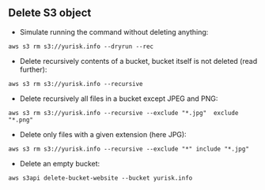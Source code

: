 ## Delete S3 object

- Simulate running the command without deleting anything:

`aws s3 rm s3://yurisk.info --dryrun --rec`

- Delete recursively contents of a bucket, bucket itself is not deleted (read further):

`aws s3 rm s3://yurisk.info --recursive`

- Delete recursively all files in a bucket except JPEG and PNG:

`aws s3 rm s3://yurisk.info --recursive --exclude "*.jpg"  exclude "*.png" `

- Delete only files with a given extension (here JPG):

`aws s3 rm s3://yurisk.info --recursive --exclude "*" include "*.jpg"`

- Delete an empty bucket:

`aws s3api delete-bucket-website --bucket yurisk.info`

